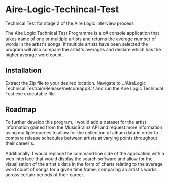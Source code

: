 # Aire-Logic-Techincal-Test
Technical Test for stage 2 of the Aire Logic interview process

The Aire Logic Technical Test Programme is a c# console application that takes name of one or multiple artists
and returns the average number of words in the artist's songs.  If multiple artists have been selected
the program will also compare the artist's averages and declare which has the higher average word count.

## Installation
Extract the Zip file to your desired location. Navigate to ../AireLogic Technical Test/bin/Release/netcoreapp3.1/ and
run the Aire Logic Techincal Test.exe executable file.

## Roadmap
To further develop this program, I would add a dataset for the artist information gained from the MusicBrainz API
and request more information using mutliple queries to allow for the collection of album data in order to compare 
release schedules between artists at varying points throughout their career's.

Additionally, I would replace the command line side of the application with a web interface that would display the
search software and allow for the visualisation of the artist's data in the form of charts relating to the average 
word count of songs for a given time frame, comparing an artist's works across certain periods of their career.
